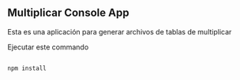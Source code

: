 ## Multiplicar Console App

Esta es una aplicación para generar archivos de tablas de multiplicar

Ejecutar este commando

```

npm install
```